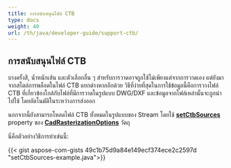 ```yaml
---
title: การสนับสนุนไฟล์ CTB
type: docs
weight: 40
url: /th/java/developer-guide/support-ctb/
---
```


## **การสนับสนุนไฟล์ CTB**

บางครั้งสี, น้ำหนักเส้น และตัวเลือกอื่น ๆ สำหรับการวาดอาจถูกใช้ไม่เพียงแต่จากการวาดเอง แต่ยังมาจากสไตล์การพล็อตในไฟล์ CTB แยกต่างหากอีกด้วย
วิธีที่ง่ายที่สุดในการใช้ข้อมูลนี้คือการวางไฟล์ CTB ที่เกี่ยวข้องใกล้กับไฟล์ที่มีการวาดในรูปแบบ DWG/DXF และข้อมูลจากไฟล์เหล่านั้นจะถูกนำไปใช้
โดยอัตโนมัติในระหว่างการส่งออก

นอกจากนี้ยังสามารถโหลดไฟล์ CTB ทั้งหมดในรูปแบบของ Stream โดยใช้ 
[**setCtbSources**](https://reference.aspose.com/cad/java/com.aspose.cad.imageoptions/CadRasterizationOptions#setCtbSources-java.util.Map-) property ของ 
[**CadRasterizationOptions**](https://reference.aspose.com/cad/java/com.aspose.cad.imageoptions/CadRasterizationOptions) วัตถุ

นี่คือตัวอย่างวิธีการทำเช่นนี้:
 
{{< gist aspose-com-gists 49c1b75d9a84e149ecf374ece2c2597d "setCtbSources-example.java">}}
